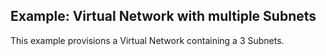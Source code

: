 ## Example: Virtual Network with multiple Subnets

This example provisions a Virtual Network containing a 3 Subnets.
